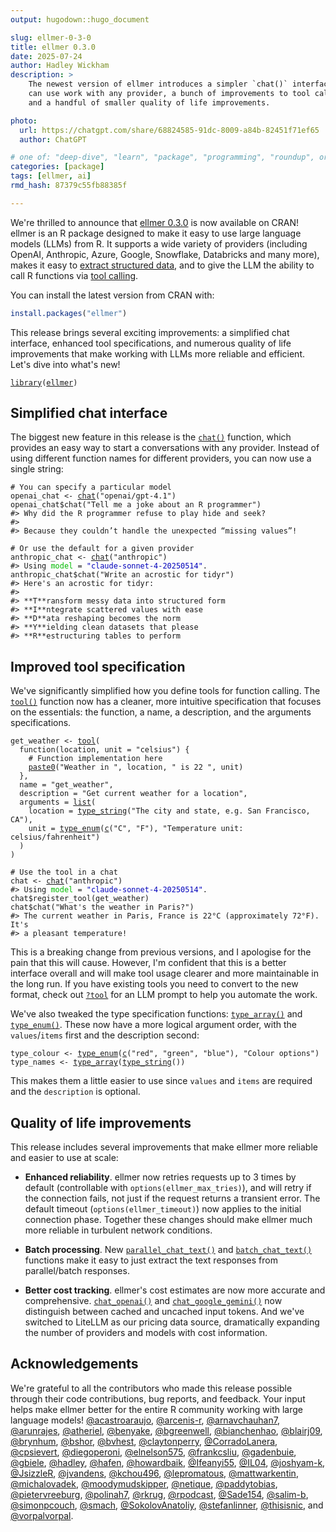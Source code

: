 ```yaml
---
output: hugodown::hugo_document

slug: ellmer-0-3-0
title: ellmer 0.3.0
date: 2025-07-24
author: Hadley Wickham
description: >
    The newest version of ellmer introduces a simpler `chat()` interface that 
    can use work with any provider, a bunch of improvements to tool calling,
    and a handful of smaller quality of life improvements.

photo:
  url: https://chatgpt.com/share/68824585-91dc-8009-a84b-82451f71ef65
  author: ChatGPT

# one of: "deep-dive", "learn", "package", "programming", "roundup", or "other"
categories: [package] 
tags: [ellmer, ai]
rmd_hash: 87379c55fb88385f

---
```


<!--
TODO:
* [x] Look over / edit the post's title in the yaml
* [x] Edit (or delete) the description; note this appears in the Twitter card
* [x] Pick category and tags (see existing with [`hugodown::tidy_show_meta()`](https://rdrr.io/pkg/hugodown/man/use_tidy_post.html))
* [x] Find photo & update yaml metadata
* [x] Create `thumbnail-sq.jpg`; height and width should be equal
* [x] Create `thumbnail-wd.jpg`; width should be >5x height
* [x] [`hugodown::use_tidy_thumbnails()`](https://rdrr.io/pkg/hugodown/man/use_tidy_post.html)
* [x] Add intro sentence, e.g. the standard tagline for the package
* [x] [`usethis::use_tidy_thanks()`](https://usethis.r-lib.org/reference/use_tidy_thanks.html)
-->

We're thrilled to announce that [ellmer 0.3.0](https://ellmer.tidyverse.org) is now available on CRAN! ellmer is an R package designed to make it easy to use large language models (LLMs) from R. It supports a wide variety of providers (including OpenAI, Anthropic, Azure, Google, Snowflake, Databricks and many more), makes it easy to [extract structured data](https://ellmer.tidyverse.org/articles/structured-data.html), and to give the LLM the ability to call R functions via [tool calling](https://ellmer.tidyverse.org/articles/tool-calling.html).

You can install the latest version from CRAN with:

``` r
install.packages("ellmer")
```

This release brings several exciting improvements: a simplified chat interface, enhanced tool specifications, and numerous quality of life improvements that make working with LLMs more reliable and efficient. Let's dive into what's new!

<div class="highlight">

<pre class='chroma'><code class='language-r' data-lang='r'><span><span class='kr'><a href='https://rdrr.io/r/base/library.html'>library</a></span><span class='o'>(</span><span class='nv'><a href='https://ellmer.tidyverse.org'>ellmer</a></span><span class='o'>)</span></span></code></pre>

</div>

## Simplified chat interface

The biggest new feature in this release is the [`chat()`](https://ellmer.tidyverse.org/reference/chat-any.html) function, which provides an easy way to start a conversations with any provider. Instead of using different function names for different providers, you can now use a single string:

<div class="highlight">

<pre class='chroma'><code class='language-r' data-lang='r'><span><span class='c'># You can specify a particular model</span></span>
<span><span class='nv'>openai_chat</span> <span class='o'>&lt;-</span> <span class='nf'><a href='https://ellmer.tidyverse.org/reference/chat-any.html'>chat</a></span><span class='o'>(</span><span class='s'>"openai/gpt-4.1"</span><span class='o'>)</span></span>
<span><span class='nv'>openai_chat</span><span class='o'>$</span><span class='nf'>chat</span><span class='o'>(</span><span class='s'>"Tell me a joke about an R programmer"</span><span class='o'>)</span></span>
<span><span class='c'>#&gt; Why did the R programmer refuse to play hide and seek?</span></span>
<span><span class='c'>#&gt; </span></span>
<span><span class='c'>#&gt; Because they couldn’t handle the unexpected “missing values”!</span></span>
<span></span><span></span>
<span><span class='c'># Or use the default for a given provider</span></span>
<span><span class='nv'>anthropic_chat</span> <span class='o'>&lt;-</span> <span class='nf'><a href='https://ellmer.tidyverse.org/reference/chat-any.html'>chat</a></span><span class='o'>(</span><span class='s'>"anthropic"</span><span class='o'>)</span></span>
<span><span class='c'>#&gt; Using <span style='color: #00BB00;'>model</span> = <span style='color: #0000BB;'>"claude-sonnet-4-20250514"</span>.</span></span>
<span></span><span><span class='nv'>anthropic_chat</span><span class='o'>$</span><span class='nf'>chat</span><span class='o'>(</span><span class='s'>"Write an acrostic for tidyr"</span><span class='o'>)</span></span>
<span><span class='c'>#&gt; Here's an acrostic for tidyr:</span></span>
<span><span class='c'>#&gt; </span></span>
<span><span class='c'>#&gt; **T**ransform messy data into structured form  </span></span>
<span><span class='c'>#&gt; **I**ntegrate scattered values with ease  </span></span>
<span><span class='c'>#&gt; **D**ata reshaping becomes the norm  </span></span>
<span><span class='c'>#&gt; **Y**ielding clean datasets that please  </span></span>
<span><span class='c'>#&gt; **R**estructuring tables to perform</span></span>
<span></span></code></pre>

</div>

## Improved tool specification

We've significantly simplified how you define tools for function calling. The [`tool()`](https://ellmer.tidyverse.org/reference/tool.html) function now has a cleaner, more intuitive specification that focuses on the essentials: the function, a name, a description, and the arguments specifications.

<div class="highlight">

<pre class='chroma'><code class='language-r' data-lang='r'><span><span class='nv'>get_weather</span> <span class='o'>&lt;-</span> <span class='nf'><a href='https://ellmer.tidyverse.org/reference/tool.html'>tool</a></span><span class='o'>(</span></span>
<span>  <span class='kr'>function</span><span class='o'>(</span><span class='nv'>location</span>, <span class='nv'>unit</span> <span class='o'>=</span> <span class='s'>"celsius"</span><span class='o'>)</span> <span class='o'>&#123;</span></span>
<span>    <span class='c'># Function implementation here</span></span>
<span>    <span class='nf'><a href='https://rdrr.io/r/base/paste.html'>paste0</a></span><span class='o'>(</span><span class='s'>"Weather in "</span>, <span class='nv'>location</span>, <span class='s'>" is 22 "</span>, <span class='nv'>unit</span><span class='o'>)</span></span>
<span>  <span class='o'>&#125;</span>,</span>
<span>  name <span class='o'>=</span> <span class='s'>"get_weather"</span>,</span>
<span>  description <span class='o'>=</span> <span class='s'>"Get current weather for a location"</span>,</span>
<span>  arguments <span class='o'>=</span> <span class='nf'><a href='https://rdrr.io/r/base/list.html'>list</a></span><span class='o'>(</span></span>
<span>    location <span class='o'>=</span> <span class='nf'><a href='https://ellmer.tidyverse.org/reference/type_boolean.html'>type_string</a></span><span class='o'>(</span><span class='s'>"The city and state, e.g. San Francisco, CA"</span><span class='o'>)</span>,</span>
<span>    unit <span class='o'>=</span> <span class='nf'><a href='https://ellmer.tidyverse.org/reference/type_boolean.html'>type_enum</a></span><span class='o'>(</span><span class='nf'><a href='https://rdrr.io/r/base/c.html'>c</a></span><span class='o'>(</span><span class='s'>"C"</span>, <span class='s'>"F"</span><span class='o'>)</span>, <span class='s'>"Temperature unit: celsius/fahrenheit"</span><span class='o'>)</span></span>
<span>  <span class='o'>)</span></span>
<span><span class='o'>)</span></span>
<span></span>
<span><span class='c'># Use the tool in a chat</span></span>
<span><span class='nv'>chat</span> <span class='o'>&lt;-</span> <span class='nf'><a href='https://ellmer.tidyverse.org/reference/chat-any.html'>chat</a></span><span class='o'>(</span><span class='s'>"anthropic"</span><span class='o'>)</span></span>
<span><span class='c'>#&gt; Using <span style='color: #00BB00;'>model</span> = <span style='color: #0000BB;'>"claude-sonnet-4-20250514"</span>.</span></span>
<span></span><span><span class='nv'>chat</span><span class='o'>$</span><span class='nf'>register_tool</span><span class='o'>(</span><span class='nv'>get_weather</span><span class='o'>)</span></span>
<span><span class='nv'>chat</span><span class='o'>$</span><span class='nf'>chat</span><span class='o'>(</span><span class='s'>"What's the weather in Paris?"</span><span class='o'>)</span></span>
<span><span class='c'>#&gt; The current weather in Paris, France is 22°C (approximately 72°F). It's</span></span>
<span><span class='c'>#&gt; a pleasant temperature!</span></span>
<span></span></code></pre>

</div>

This is a breaking change from previous versions, and I apologise for the pain that this will cause. However, I'm confident that this is a better interface overall and will make tool usage clearer and more maintainable in the long run. If you have existing tools you need to convert to the new format, check out [`?tool`](https://ellmer.tidyverse.org/reference/tool.html) for an LLM prompt to help you automate the work.

We've also tweaked the type specification functions: [`type_array()`](https://ellmer.tidyverse.org/reference/type_boolean.html) and [`type_enum()`](https://ellmer.tidyverse.org/reference/type_boolean.html). These now have a more logical argument order, with the `values`/`items` first and the description second:

<div class="highlight">

<pre class='chroma'><code class='language-r' data-lang='r'><span><span class='nv'>type_colour</span> <span class='o'>&lt;-</span> <span class='nf'><a href='https://ellmer.tidyverse.org/reference/type_boolean.html'>type_enum</a></span><span class='o'>(</span><span class='nf'><a href='https://rdrr.io/r/base/c.html'>c</a></span><span class='o'>(</span><span class='s'>"red"</span>, <span class='s'>"green"</span>, <span class='s'>"blue"</span><span class='o'>)</span>, <span class='s'>"Colour options"</span><span class='o'>)</span></span>
<span><span class='nv'>type_names</span> <span class='o'>&lt;-</span> <span class='nf'><a href='https://ellmer.tidyverse.org/reference/type_boolean.html'>type_array</a></span><span class='o'>(</span><span class='nf'><a href='https://ellmer.tidyverse.org/reference/type_boolean.html'>type_string</a></span><span class='o'>(</span><span class='o'>)</span><span class='o'>)</span></span></code></pre>

</div>

This makes them a little easier to use since `values` and `items` are required and the `description` is optional.

## Quality of life improvements

This release includes several improvements that make ellmer more reliable and easier to use at scale:

-   **Enhanced reliability**. ellmer now retries requests up to 3 times by default (controllable with `options(ellmer_max_tries)`), and will retry if the connection fails, not just if the request returns a transient error. The default timeout (`options(ellmer_timeout)`) now applies to the initial connection phase. Together these changes should make ellmer much more reliable in turbulent network conditions.

-   **Batch processing**. New [`parallel_chat_text()`](https://ellmer.tidyverse.org/reference/parallel_chat.html) and [`batch_chat_text()`](https://ellmer.tidyverse.org/reference/batch_chat.html) functions make it easy to just extract the text responses from parallel/batch responses.

-   **Better cost tracking**. ellmer's cost estimates are now more accurate and comprehensive. [`chat_openai()`](https://ellmer.tidyverse.org/reference/chat_openai.html) and [`chat_google_gemini()`](https://ellmer.tidyverse.org/reference/chat_google_gemini.html) now distinguish between cached and uncached input tokens. And we've switched to LiteLLM as our pricing data source, dramatically expanding the number of providers and models with cost information.

## Acknowledgements

We're grateful to all the contributors who made this release possible through their code contributions, bug reports, and feedback. Your input helps make ellmer better for the entire R community working with large language models! [@acastroaraujo](https://github.com/acastroaraujo), [@arcenis-r](https://github.com/arcenis-r), [@arnavchauhan7](https://github.com/arnavchauhan7), [@arunrajes](https://github.com/arunrajes), [@atheriel](https://github.com/atheriel), [@benyake](https://github.com/benyake), [@bgreenwell](https://github.com/bgreenwell), [@bianchenhao](https://github.com/bianchenhao), [@blairj09](https://github.com/blairj09), [@brynhum](https://github.com/brynhum), [@bshor](https://github.com/bshor), [@bvhest](https://github.com/bvhest), [@claytonperry](https://github.com/claytonperry), [@CorradoLanera](https://github.com/CorradoLanera), [@cpsievert](https://github.com/cpsievert), [@diegoperoni](https://github.com/diegoperoni), [@elnelson575](https://github.com/elnelson575), [@frankcsliu](https://github.com/frankcsliu), [@gadenbuie](https://github.com/gadenbuie), [@gbiele](https://github.com/gbiele), [@hadley](https://github.com/hadley), [@hafen](https://github.com/hafen), [@howardbaik](https://github.com/howardbaik), [@Ifeanyi55](https://github.com/Ifeanyi55), [@IL04](https://github.com/IL04), [@joshyam-k](https://github.com/joshyam-k), [@JsizzleR](https://github.com/JsizzleR), [@jvandens](https://github.com/jvandens), [@kchou496](https://github.com/kchou496), [@lepromatous](https://github.com/lepromatous), [@mattwarkentin](https://github.com/mattwarkentin), [@michalovadek](https://github.com/michalovadek), [@moodymudskipper](https://github.com/moodymudskipper), [@netique](https://github.com/netique), [@paddytobias](https://github.com/paddytobias), [@pietervreeburg](https://github.com/pietervreeburg), [@polinah7](https://github.com/polinah7), [@rkrug](https://github.com/rkrug), [@rpodcast](https://github.com/rpodcast), [@Sade154](https://github.com/Sade154), [@salim-b](https://github.com/salim-b), [@simonpcouch](https://github.com/simonpcouch), [@smach](https://github.com/smach), [@SokolovAnatoliy](https://github.com/SokolovAnatoliy), [@stefanlinner](https://github.com/stefanlinner), [@thisisnic](https://github.com/thisisnic), and [@vorpalvorpal](https://github.com/vorpalvorpal).

